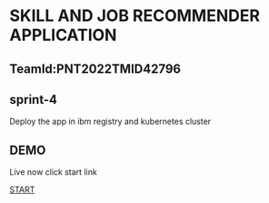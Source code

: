 

# SKILL AND JOB RECOMMENDER APPLICATION
## TeamId:PNT2022TMID42796
## sprint-4
Deploy the app in ibm registry and kubernetes cluster
## DEMO
Live now click start link

[START](http://159.122.179.176:30928/)

  

  

